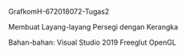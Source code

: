 GrafkomH-672018072-Tugas2

Membuat Layang-layang Persegi dengan Kerangka

Bahan-bahan:
Visual Studio 2019
Freeglut
OpenGL
